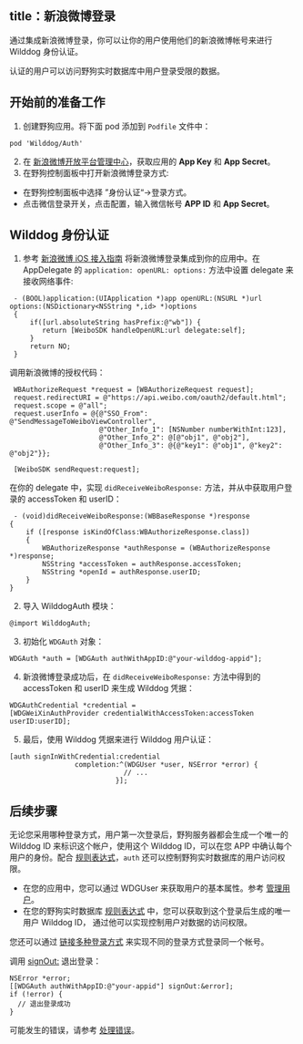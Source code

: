 title：新浪微博登录
---

通过集成新浪微博登录，你可以让你的用户使用他们的新浪微博帐号来进行 Wilddog 身份认证。

认证的用户可以访问野狗实时数据库中用户登录受限的数据。

## 开始前的准备工作
1. 创建野狗应用。将下面 pod 添加到 `Podfile` 文件中：
```
pod 'Wilddog/Auth'
```
2. 在 [新浪微博开放平台管理中心](http://open.weibo.com/apps)，获取应用的 **App Key** 和 **App Secret**。
3. 在野狗控制面板中打开新浪微博登录方式:
  * 在野狗控制面板中选择 ”身份认证“->登录方式。
  * 点击微信登录开关，点击配置，输入微信帐号 **APP ID** 和 **App Secret**。

## Wilddog 身份认证
1. 参考 [新浪微博 iOS 接入指南](https://github.com/sinaweibosdk/weibo_ios_sdk) 将新浪微博登录集成到你的应用中。在 AppDelegate 的 `application: openURL: options:` 方法中设置 delegate 来接收网络事件:
```
 - (BOOL)application:(UIApplication *)app openURL:(NSURL *)url options:(NSDictionary<NSString *,id> *)options
 {
     if([url.absoluteString hasPrefix:@"wb"]) {
        return [WeiboSDK handleOpenURL:url delegate:self];
     }
     return NO;
 }
```
调用新浪微博的授权代码：

```
 WBAuthorizeRequest *request = [WBAuthorizeRequest request];
 request.redirectURI = @"https://api.weibo.com/oauth2/default.html";
 request.scope = @"all";
 request.userInfo = @{@"SSO_From": @"SendMessageToWeiboViewController",
                      @"Other_Info_1": [NSNumber numberWithInt:123],
                      @"Other_Info_2": @[@"obj1", @"obj2"],
                      @"Other_Info_3": @{@"key1": @"obj1", @"key2": @"obj2"}};
    
 [WeiboSDK sendRequest:request];
```
在你的 delegate 中，实现 `didReceiveWeiboResponse:` 方法，并从中获取用户登录的 accessToken 和 userID：
```
 - (void)didReceiveWeiboResponse:(WBBaseResponse *)response
{
    if ([response isKindOfClass:WBAuthorizeResponse.class])
    {
        WBAuthorizeResponse *authResponse = (WBAuthorizeResponse *)response;
        NSString *accessToken = authResponse.accessToken;
        NSString *openId = authResponse.userID;
    }
}
```
2. 导入 WilddogAuth 模块：
```
@import WilddogAuth;
```
3. 初始化 `WDGAuth` 对象：
```
WDGAuth *auth = [WDGAuth authWithAppID:@"your-wilddog-appid"];
```
4. 新浪微博登录成功后，在 `didReceiveWeiboResponse:` 方法中得到的 accessToken 和 userID 来生成 Wilddog 凭据：
```
WDGAuthCredential *credential = 
[WDGWeiXinAuthProvider credentialWithAccessToken:accessToken userID:userID];
```
5. 最后，使用 Wilddog 凭据来进行 Wilddog 用户认证：
```
[auth signInWithCredential:credential
                completion:^(WDGUser *user, NSError *error) {
                            // ...
                          }];
```

## 后续步骤

无论您采用哪种登录方式，用户第一次登录后，野狗服务器都会生成一个唯一的 Wilddog ID 来标识这个帐户，使用这个 Wilddog ID，可以在您 APP 中确认每个用户的身份。配合 [规则表达式](/sync/rules/introduce-rule.html)，`auth` 还可以控制野狗实时数据库的用户访问权限。

* 在您的应用中，您可以通过 WDGUser 来获取用户的基本属性。参考 [管理用户](/auth/ios/manageuser.html)。
* 在您的野狗实时数据库 [规则表达式](/sync/rules/introduce-rule.html) 中，您可以获取到这个登录后生成的唯一用户 Wilddog ID， 通过他可以实现控制用户对数据的访问权限。

您还可以通过 [链接多种登录方式](/auth/ios/link.html) 来实现不同的登录方式登录同一个帐号。

调用 [signOut:](/auth/ios/api.html#WDGAuth-Methods#-signOut:) 退出登录：

```
NSError *error;
[[WDGAuth authWithAppID:@"your-appid"] signOut:&error];
if (!error) {
  // 退出登录成功
}
```
可能发生的错误，请参考 [处理错误](/auth/ios/errorcode.html)。